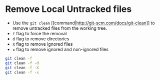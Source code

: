 # Remove Local Untracked files

- Use the `git clean` [[command|http://git-scm.com/docs/git-clean]] to remove untracked files from the working tree.
- `f` flag to force the removal
- `d` flag to remove directories
- `X` flag to remove ignored files
- `x` flag to remove ignored and non-ignored files

```bash
git clean -f
git clean -f -d
git clean -f -X
git clean -f -x
```